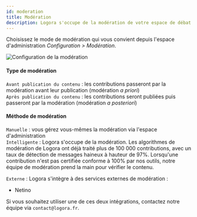 ```yaml
---
id: moderation
title: Modération
description: Logora s'occupe de la modération de votre espace de débat. Personnalisez le type de modération dans votre espace d'administration
---
```


Choisissez le mode de modération qui vous convient depuis l'espace d'administration *Configuration > Modération*.

![Configuration de la modération](/img/moderation.png)

#### Type de modération


`Avant publication du contenu` : les contributions passeront par la modération avant leur publication (modération *a priori*)  
`Après publication du contenu` : les contributions seront publiées puis passeront par la modération (modération *a posteriori*)

#### Méthode de modération  

`Manuelle` : vous gérez vous-mêmes la modération via l'espace d'administration  
`Intelligente` : Logora s'occupe de la modération. Les algorithmes de modération de Logora ont déjà traité plus de 100 000 contributions, avec un taux de détection de messages haineux à hauteur de 97%. Lorsqu'une contribution n'est pas certifiée conforme à 100% par nos outils, notre équipe de modération prend la main pour vérifier le contenu.

`Externe` : Logora s'intègre à des services externes de modération :
- Netino
    
Si vous souhaitez utiliser une de ces deux intégrations, contactez notre équipe via `contact@logora.fr`. 
